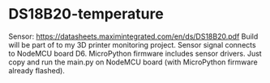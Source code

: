 # DS18B20-temperature
Sensor: https://datasheets.maximintegrated.com/en/ds/DS18B20.pdf
Build will be part of to my 3D printer monitoring project. 
Sensor signal connects to NodeMCU board D6. 
MicroPython firmware includes sensor drivers. Just copy and run the main.py on NodeMCU board
(with MicroPython firmware already flashed).